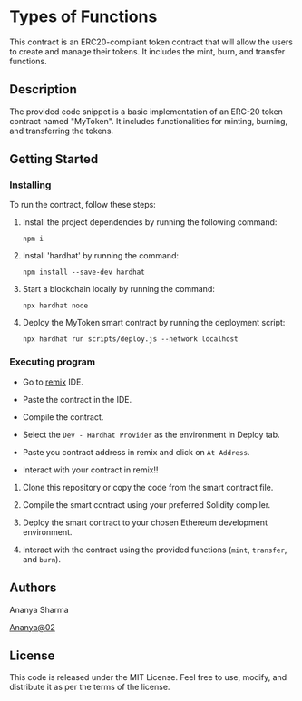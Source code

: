 # Types of Functions

This contract is an ERC20-compliant token contract that will allow the  users to create and manage their tokens. It includes the mint, burn, and transfer functions.


## Description

The provided code snippet is a basic implementation of an ERC-20 token contract named "MyToken". It includes functionalities for minting, burning, and transferring the tokens.


## Getting Started

### Installing

To run the contract, follow these steps:

1. Install the project dependencies by running the following command:

   ```
   npm i
   ```

2. Install 'hardhat' by running the command:
   
   ```
   npm install --save-dev hardhat
   ```
   
4. Start a blockchain locally by running the command:
   
   ```
   npx hardhat node
   ```

6. Deploy the MyToken smart contract by running the deployment script:

   ```
   npx hardhat run scripts/deploy.js --network localhost
   ```

### Executing program

* Go to [remix](remix.ethereum.org) IDE.
  
* Paste the contract in the IDE.
  
* Compile the contract.
  
* Select the `Dev - Hardhat Provider` as the environment in Deploy tab.
  
* Paste you contract address in remix and click on `At Address`.
  
* Interact with your contract in remix!!
  

1. Clone this repository or copy the code from the smart contract file.

2. Compile the smart contract using your preferred Solidity compiler.

3. Deploy the smart contract to your chosen Ethereum development environment.

4. Interact with the contract using the provided functions (`mint`, `transfer`, and `burn`).

   
## Authors

Ananya Sharma

[Ananya@02](https://academy.metacrafters.io/profile)
## License

This code is released under the MIT License. Feel free to use, modify, and distribute it as per the terms of the license.
